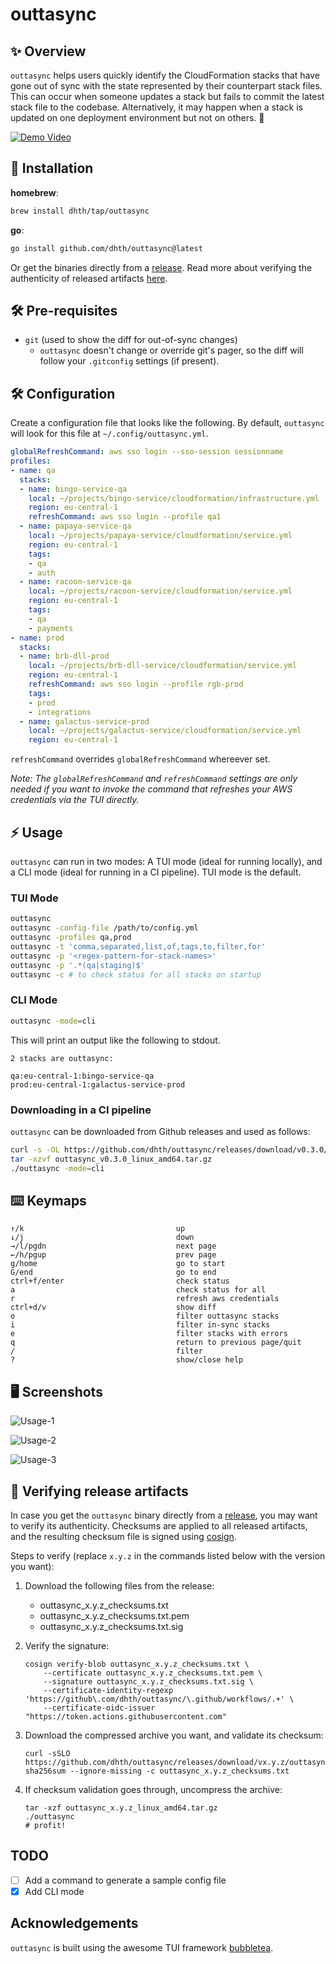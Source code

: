 # outtasync

✨ Overview
---

`outtasync` helps users quickly identify the CloudFormation stacks that have
gone out of sync with the state represented by their counterpart stack files.
This can occur when someone updates a stack but fails to commit the latest stack
file to the codebase. Alternatively, it may happen when a stack is updated on
one deployment environment but not on others. 🤷

[![Demo Video](https://tools.dhruvs.space/images/outtasync/outtasync-video-1.png)](https://www.youtube.com/watch?v=BjJcBquIyk8)

💾 Installation
---

**homebrew**:

```sh
brew install dhth/tap/outtasync
```

**go**:

```sh
go install github.com/dhth/outtasync@latest
```

Or get the binaries directly from a [release][2]. Read more about verifying the
authenticity of released artifacts [here](#-verifying-release-artifacts).

🛠️ Pre-requisites
---

- `git` (used to show the diff for out-of-sync changes)
    - `outtasync` doesn't change or override git's pager, so the diff will
        follow your `.gitconfig` settings (if present).

🛠️ Configuration
---

Create a configuration file that looks like the following. By default,
`outtasync` will look for this file at `~/.config/outtasync.yml`.

```yaml
globalRefreshCommand: aws sso login --sso-session sessionname
profiles:
- name: qa
  stacks:
  - name: bingo-service-qa
    local: ~/projects/bingo-service/cloudformation/infrastructure.yml
    region: eu-central-1
    refreshCommand: aws sso login --profile qa1
  - name: papaya-service-qa
    local: ~/projects/papaya-service/cloudformation/service.yml
    region: eu-central-1
    tags:
    - qa
    - auth
  - name: racoon-service-qa
    local: ~/projects/racoon-service/cloudformation/service.yml
    region: eu-central-1
    tags:
    - qa
    - payments
- name: prod
  stacks:
  - name: brb-dll-prod
    local: ~/projects/brb-dll-service/cloudformation/service.yml
    region: eu-central-1
    refreshCommand: aws sso login --profile rgb-prod
    tags:
    - prod
    - integrations
  - name: galactus-service-prod
    local: ~/projects/galactus-service/cloudformation/service.yml
    region: eu-central-1
```

`refreshCommand` overrides `globalRefreshCommand` whereever set.

*Note: The `globalRefreshCommand` and `refreshCommand` settings are only needed
if you want to invoke the command that refreshes your AWS credentials via the
TUI directly.*

⚡️ Usage
---

`outtasync` can run in two modes: A TUI mode (ideal for running locally), and a
CLI mode (ideal for running in a CI pipeline). TUI mode is the default.

### TUI Mode

```bash
outtasync
outtasync -config-file /path/to/config.yml
outtasync -profiles qa,prod
outtasync -t 'comma,separated,list,of,tags,to,filter,for'
outtasync -p '<regex-pattern-for-stack-names>'
outtasync -p '.*(qa|staging)$'
outtasync -c # to check status for all stacks on startup
```

### CLI Mode

```bash
outtasync -mode=cli
```

This will print an output like the following to stdout.

```
2 stacks are outtasync:

qa:eu-central-1:bingo-service-qa
prod:eu-central-1:galactus-service-prod
```

### Downloading in a CI pipeline

`outtasync` can be downloaded from Github releases and used as follows:

```bash
curl -s -OL https://github.com/dhth/outtasync/releases/download/v0.3.0/outtasync_v0.3.0_linux_amd64.tar.gz
tar -xzvf outtasync_v0.3.0_linux_amd64.tar.gz
./outtasync -mode=cli
```

⌨️ Keymaps
---

```
↑/k                                  up
↓/j                                  down
→/l/pgdn                             next page
←/h/pgup                             prev page
g/home                               go to start
G/end                                go to end
ctrl+f/enter                         check status
a                                    check status for all
r                                    refresh aws credentials
ctrl+d/v                             show diff
o                                    filter outtasync stacks
i                                    filter in-sync stacks
e                                    filter stacks with errors
q                                    return to previous page/quit
/                                    filter
?                                    show/close help
```

🖥️ Screenshots
---

![Usage-1](https://tools.dhruvs.space/images/outtasync/outtasync-1.png)

![Usage-2](https://tools.dhruvs.space/images/outtasync/outtasync-2.png)

![Usage-3](https://tools.dhruvs.space/images/outtasync/outtasync-3.png)

🔐 Verifying release artifacts
---

In case you get the `outtasync` binary directly from a [release][2], you may
want to verify its authenticity. Checksums are applied to all released
artifacts, and the resulting checksum file is signed using
[cosign](https://docs.sigstore.dev/cosign/installation/).

Steps to verify (replace `x.y.z` in the commands listed below with the version
you want):

1. Download the following files from the release:

   - outtasync_x.y.z_checksums.txt
   - outtasync_x.y.z_checksums.txt.pem
   - outtasync_x.y.z_checksums.txt.sig

2. Verify the signature:

   ```shell
   cosign verify-blob outtasync_x.y.z_checksums.txt \
       --certificate outtasync_x.y.z_checksums.txt.pem \
       --signature outtasync_x.y.z_checksums.txt.sig \
       --certificate-identity-regexp 'https://github\.com/dhth/outtasync/\.github/workflows/.+' \
       --certificate-oidc-issuer "https://token.actions.githubusercontent.com"
   ```

3. Download the compressed archive you want, and validate its checksum:

   ```shell
   curl -sSLO https://github.com/dhth/outtasync/releases/download/vx.y.z/outtasync_x.y.z_linux_amd64.tar.gz
   sha256sum --ignore-missing -c outtasync_x.y.z_checksums.txt
   ```

3. If checksum validation goes through, uncompress the archive:

   ```shell
   tar -xzf outtasync_x.y.z_linux_amd64.tar.gz
   ./outtasync
   # profit!
   ```

TODO
---

- [ ] Add a command to generate a sample config file
- [x] Add CLI mode

Acknowledgements
---

`outtasync` is built using the awesome TUI framework [bubbletea][1].

[1]: https://github.com/charmbracelet/bubbletea
[2]: https://github.com/dhth/outtasync/releases
